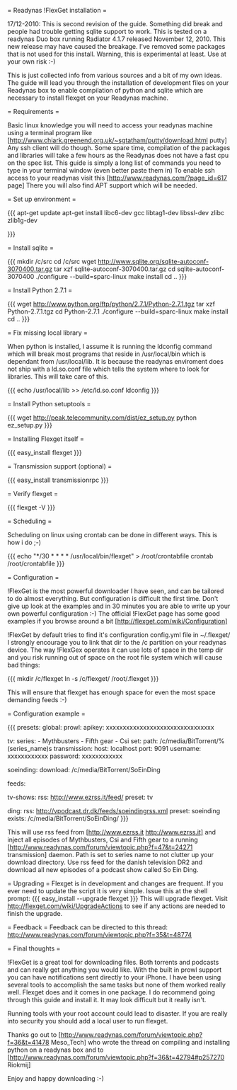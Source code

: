 = Readynas !FlexGet installation =

17/12-2010:
This is second revision of the guide. Something did break and people had trouble getting sqlite support to work. This is tested on a readynas Duo box running Radiator 4.1.7 released November 12, 2010. This new release may have caused the breakage. I've removed some packages that is not used for this install. Warning, this is experimental at least. Use at your own risk :-)

This is just collected info from various sources and a bit of my own ideas. The guide will lead you through the installation of development files on your Readynas box to enable compilation of python and sqlite which are necessary to install flexget on your Readynas machine.

= Requirements =

Basic linux knowledge you will need to access your readynas machine using a terminal program like [http://www.chiark.greenend.org.uk/~sgtatham/putty/download.html putty] Any ssh client will do though. Some spare time, compilation of the packages and libraries will take a few hours as the Readynas does not have a fast cpu on the spec list. This guide is simply a long list of commands you need to type in your terminal window (even better paste them in) To enable ssh access to your readynas visit this [http://www.readynas.com/?page_id=617 page] There you will also find APT support which will be needed.

= Set up environment =

{{{
apt-get update
apt-get install libc6-dev gcc libtag1-dev libssl-dev zlibc zlib1g-dev

}}}

= Install sqlite =

{{{
mkdir /c/src
cd /c/src
wget http://www.sqlite.org/sqlite-autoconf-3070400.tar.gz
tar xzf sqlite-autoconf-3070400.tar.gz 
cd sqlite-autoconf-3070400
./configure --build=sparc-linux
make install
cd ..
}}}

= Install Python 2.7.1 =

{{{
wget http://www.python.org/ftp/python/2.7.1/Python-2.7.1.tgz
tar xzf Python-2.7.1.tgz
cd Python-2.7.1
./configure --build=sparc-linux
make install
cd ..
}}}

= Fix missing local library =

When python is installed, I assume it is running the ldconfig command which will break most programs that reside in /usr/local/bin which is dependant from /usr/local/lib. It is because the readynas enviroment does not ship with a ld.so.conf file which tells the system where to look for libraries. This will take care of this.

{{{
echo /usr/local/lib >> /etc/ld.so.conf
ldconfig
}}}

= Install Python setuptools =

{{{
wget http://peak.telecommunity.com/dist/ez_setup.py
python ez_setup.py
}}}

= Installing Flexget itself =

{{{
easy_install flexget
}}}


= Transmission support (optional) =

{{{
easy_install transmissionrpc
}}}

= Verify flexget =

{{{
flexget -V
}}}

= Scheduling =

Scheduling on linux using crontab can be done in different ways. This is how i do ;-)

{{{
echo "*/30 * * * * /usr/local/bin/flexget" > /root/crontabfile
crontab /root/crontabfile
}}}

= Configuration =

!FlexGet is the most powerful downloader I have seen, and can be tailored to do almost everything. But configuration is difficult the first time. Don't give up look at the examples and in 30 minutes you are able to write up your own powerful configuration :-) The official !FlexGet page has some good examples if you browse around a bit 
[http://flexget.com/wiki/Configuration]

!FlexGet by default tries to find it's configuration config.yml file in ~/.flexget/
I strongly encourage you to link that dir to the /c partition on your readynas device. The way !FlexGex operates it can use lots of space in the temp dir and you risk running out of space on the root file system which will cause bad things:

{{{
mkdir /c/flexget
ln -s /c/flexget/ /root/.flexget
}}}

This will ensure that flexget has enough space for even the most space demanding feeds :-)

= Configuration example =

{{{
presets:
  global:
    prowl:
      apikey: xxxxxxxxxxxxxxxxxxxxxxxxxxxxxxxx

  tv:
    series:
      - Mythbusters
      - Fifth gear
      - Csi
    set:
      path: /c/media/BitTorrent/%(series_name)s
    transmission:
      host: localhost
      port: 9091
      username: xxxxxxxxxxxx
      password: xxxxxxxxxxxx

  soeinding:
    download: /c/media/BitTorrent/SoEinDing

feeds:

  tv-shows:
    rss: http://www.ezrss.it/feed/
    preset: tv

ding:
    rss: http://vpodcast.dr.dk/feeds/soeindingrss.xml
    preset: soeinding
    exists: /c/media/BitTorrent/SoEinDing/
}}}

This will use rss feed from [http://www.ezrss.it http://www.ezrss.it] and inject all episodes of Mythbusters, Csi and Fifth gear to a running [http://www.readynas.com/forum/viewtopic.php?f=47&t=24271 transmission] daemon. Path is set to series name to not clutter up your download directory. Use rss feed for the danish television DR2 and download all new episodes of a podcast show called So Ein Ding.

= Upgrading =
Flexget is in development and changes are frequent. If you ever need to update the script it is very simple. Issue this at the shell prompt:
{{{
easy_install --upgrade flexget
}}}
This will upgrade flexget. Visit http://flexget.com/wiki/UpgradeActions to see if any actions are needed to finish the upgrade.

= Feedback =
Feedback can be directed to this thread: http://www.readynas.com/forum/viewtopic.php?f=35&t=48774

= Final thoughts =

!FlexGet is a great tool for downloading files. Both torrents and podcasts and can really get anything you would like. With the built in prowl support you can have notifications sent directly to your iPhone. I have been using several tools to accomplish the same tasks but none of them worked really well. Flexget does and it comes in one package. I do recommend going through this guide and install it. It may look difficult but it really isn't. 

Running tools with your root account could lead to disaster. If you are really into security you should add a local user to run flexget.


Thanks go out to [http://www.readynas.com/forum/viewtopic.php?f=36&t=41478 Meso_Tech] who wrote the thread on compiling and installing python on a readynas box and to [http://www.readynas.com/forum/viewtopic.php?f=36&t=42794#p257270 Riokmij]

Enjoy and happy downloading :-)
